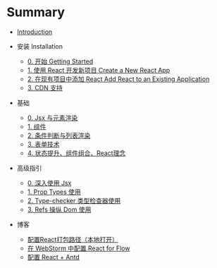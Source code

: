 # Summary

* [Introduction](README.md)

* 安装 Installation
  * [0. 开始 Getting Started](Installation/0.Started.md)
  * [1. 使用 React 开发新项目 Create a New React App](Installation/1.Create-New-React-App.md)
  * [2. 在现有项目中添加 React Add React to an Existing Application](Installation/2.Add-React-To-Old.md)
  * [3. CDN 支持](Installation/3.CDN.md)
  
* 基础
  * [0. Jsx 与元素渲染](Basic/0.Jsx.md)
  * [1. 组件](Basic/1.Components.md)
  * [2. 条件判断与列表渲染](Basic/2.Judgment-and-List.md)
  * [3. 表单技术](Basic/3.Form.md)
  * [4. 状态提升、组件组合、React理念](Basic/4.StatusLift.md)
  
* 高级指引  
  * [0. 深入使用 Jsx](Advanced/0.Deep-in-Jsx.md)
  * [1. Prop Types 使用](Advanced/1.PropTypes.md)
  * [2. Type-checker 类型检查器使用](Advanced/2.Type-Checker.md)
  * [3. Refs 操纵 Dom 使用](Advanced/3.Refs&Dom.md)
  
* 博客  
  * [配置React打包路径（本地打开）](Question/20170910-Config-Open-At-local.md)
  * [在 WebStorm 中配置 React for Flow](Question/20171010-Config-flow-in-WebStorm.md)
  * [配置 React + Antd](Question/20180204-Install-antd.md)
  
  

